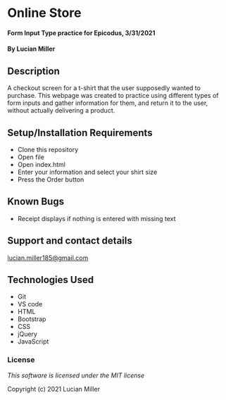 # Online Store

#### Form Input Type practice for Epicodus, 3/31/2021
#### By Lucian Miller

## Description

A checkout screen for a t-shirt that the user supposedly wanted to purchase. This webpage was created to practice using different types of form inputs and gather information for them, and return it to the user, without actually delivering a product.

## Setup/Installation Requirements

* Clone this repository
* Open file
* Open index.html
* Enter your information and select your shirt size
* Press the Order button

## Known Bugs

* Receipt displays if nothing is entered with missing text

## Support and contact details

lucian.miller185@gmail.com

## Technologies Used

* Git
* VS code
* HTML
* Bootstrap
* CSS
* jQuery
* JavaScript

### License

*This software is licensed under the MIT license*

Copyright (c) 2021 Lucian Miller
